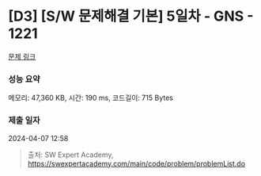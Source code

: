 # [D3] [S/W 문제해결 기본] 5일차 - GNS - 1221 

[문제 링크](https://swexpertacademy.com/main/code/problem/problemDetail.do?contestProbId=AV14jJh6ACYCFAYD) 

### 성능 요약

메모리: 47,360 KB, 시간: 190 ms, 코드길이: 715 Bytes

### 제출 일자

2024-04-07 12:58



> 출처: SW Expert Academy, https://swexpertacademy.com/main/code/problem/problemList.do
